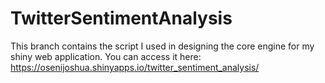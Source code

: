 # TwitterSentimentAnalysis
This branch contains the script I used in designing the core engine for my shiny web application.
You can access it here: https://osenijoshua.shinyapps.io/twitter_sentiment_analysis/

